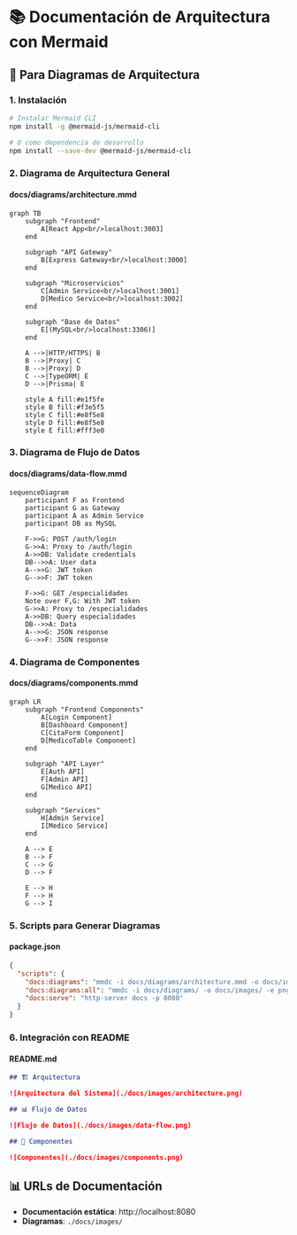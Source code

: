 # 📚 Documentación de Arquitectura con Mermaid

## 🎯 Para Diagramas de Arquitectura

### 1. Instalación

```bash
# Instalar Mermaid CLI
npm install -g @mermaid-js/mermaid-cli

# O como dependencia de desarrollo
npm install --save-dev @mermaid-js/mermaid-cli
```

### 2. Diagrama de Arquitectura General

#### docs/diagrams/architecture.mmd
```mermaid
graph TB
    subgraph "Frontend"
        A[React App<br/>localhost:3003]
    end
    
    subgraph "API Gateway"
        B[Express Gateway<br/>localhost:3000]
    end
    
    subgraph "Microservicios"
        C[Admin Service<br/>localhost:3001]
        D[Medico Service<br/>localhost:3002]
    end
    
    subgraph "Base de Datos"
        E[(MySQL<br/>localhost:3306)]
    end
    
    A -->|HTTP/HTTPS| B
    B -->|Proxy| C
    B -->|Proxy| D
    C -->|TypeORM| E
    D -->|Prisma| E
    
    style A fill:#e1f5fe
    style B fill:#f3e5f5
    style C fill:#e8f5e8
    style D fill:#e8f5e8
    style E fill:#fff3e0
```

### 3. Diagrama de Flujo de Datos

#### docs/diagrams/data-flow.mmd
```mermaid
sequenceDiagram
    participant F as Frontend
    participant G as Gateway
    participant A as Admin Service
    participant DB as MySQL
    
    F->>G: POST /auth/login
    G->>A: Proxy to /auth/login
    A->>DB: Validate credentials
    DB-->>A: User data
    A-->>G: JWT token
    G-->>F: JWT token
    
    F->>G: GET /especialidades
    Note over F,G: With JWT token
    G->>A: Proxy to /especialidades
    A->>DB: Query especialidades
    DB-->>A: Data
    A-->>G: JSON response
    G-->>F: JSON response
```

### 4. Diagrama de Componentes

#### docs/diagrams/components.mmd
```mermaid
graph LR
    subgraph "Frontend Components"
        A[Login Component]
        B[Dashboard Component]
        C[CitaForm Component]
        D[MedicoTable Component]
    end
    
    subgraph "API Layer"
        E[Auth API]
        F[Admin API]
        G[Medico API]
    end
    
    subgraph "Services"
        H[Admin Service]
        I[Medico Service]
    end
    
    A --> E
    B --> F
    C --> G
    D --> F
    
    E --> H
    F --> H
    G --> I
```

### 5. Scripts para Generar Diagramas

#### package.json
```json
{
  "scripts": {
    "docs:diagrams": "mmdc -i docs/diagrams/architecture.mmd -o docs/images/architecture.png",
    "docs:diagrams:all": "mmdc -i docs/diagrams/ -o docs/images/ -e png",
    "docs:serve": "http-server docs -p 8080"
  }
}
```

### 6. Integración con README

#### README.md
```markdown
## 🏗️ Arquitectura

![Arquitectura del Sistema](./docs/images/architecture.png)

## 📊 Flujo de Datos

![Flujo de Datos](./docs/images/data-flow.png)

## 🧩 Componentes

![Componentes](./docs/images/components.png)
```

## 📊 URLs de Documentación

- **Documentación estática**: http://localhost:8080
- **Diagramas**: `./docs/images/`
